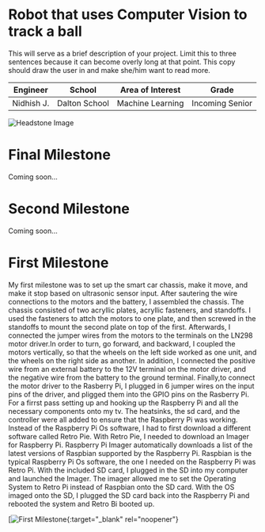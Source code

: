 ﻿# Robot that uses Computer Vision to track a ball
This will serve as a brief description of your project. Limit this to three sentences because it can become overly long at that point. This copy should draw the user in and make she/him want to read more.

| **Engineer** | **School** | **Area of Interest** | **Grade** |
|:--:|:--:|:--:|:--:|
| Nidhish J. | Dalton School | Machine Learning | Incoming Senior

![Headstone Image](https://bluestampengineering.com/wp-content/uploads/2016/05/improve.jpg)
  
# Final Milestone
Coming soon...

# Second Milestone
Coming soon...

# First Milestone
  

My first milestone was to set up the smart car chassis, make it move, and make it stop based on ultrasonic sensor input. After sautering the wire connections to the motors and the battery, I assembled the chassis. The chassis consisted of two acryllic plates, acryllic fasteners, and standoffs. I used the fasteners to attch the motors to one plate, and then screwed in the standoffs to mount the second plate on top of the first. Afterwards, I connected the jumper wires from the motors to the terminals on the LN298 motor driver.In order to turn, go forward, and backward, I coupled the motors vertically, so that the wheels on the left side worked as one unit, and the wheels on the right side as another. In addition, I connected the positive wire from an external battery to the 12V terminal on the motor driver, and the negative wire from the battery to the ground terminal. Finally,to connect the motor driver to the Rasberry Pi, I plugged in 6 jumper wires on the input pins of the driver, and pligged them into the GPIO pins on the Rasberry Pi.   For a firrst pass setting up and hooking up the Raspberry Pi and all the necessary components onto my tv. The heatsinks, the sd card, and the controller were all added to ensure that the Raspberry Pi was working. Instead of the Raspberry Pi Os software, I had to first download a different software called Retro Pie. With Retro Pie, I needed to download an Imager for Raspberry Pi. Raspberry Pi Imager automatically downloads a list of the latest versions of Raspbian supported by the Raspberry Pi. Raspbian is the typical Raspberry Pi Os software, the one I needed on the Raspberry Pi was Retro Pi. With the included SD card, I plugged in the SD into my computer and launched the Imager. The imager allowed me to set the Operating System to Retro Pi instead of Raspbian onto the SD card. With the OS imaged onto the SD, I plugged the SD card back into the Raspberry Pi and rebooted the system and Retro Bi booted up.

[![First Milestone](https://youtu.be/wG_nFzH9Mx0 "First Milestone"){:target="_blank" rel="noopener"}
